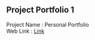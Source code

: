 ## Project Portfolio 1
Project Name : Personal Portfolio <br>
Web Link : [Link](https://udhaya55.github.io/Portfolio)
